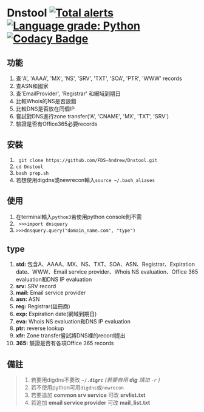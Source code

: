 # Dnstool [![Total alerts](https://img.shields.io/lgtm/alerts/g/FDS-Andrew/Dnstool.svg?logo=lgtm&logoWidth=18)](https://lgtm.com/projects/g/FDS-Andrew/Dnstool/alerts/)[![Language grade: Python](https://img.shields.io/lgtm/grade/python/g/FDS-Andrew/Dnstool.svg?logo=lgtm&logoWidth=18)](https://lgtm.com/projects/g/FDS-Andrew/Dnstool/context:python)[![Codacy Badge](https://app.codacy.com/project/badge/Grade/2c986ed4fd334a639d58ff41c2897eae)](https://www.codacy.com/gh/FDS-Andrew/Dnstool/dashboard?utm_source=github.com&amp;utm_medium=referral&amp;utm_content=FDS-Andrew/Dnstool&amp;utm_campaign=Badge_Grade)
## 功能
1. 查'A', 'AAAA', 'MX', 'NS', 'SRV', 'TXT', 'SOA', 'PTR', 'WWW' records
2. 查ASN和國家
3. 查'EmailProvider', 'Registrar' 和網域到期日
4. 比較Whois的NS是否設錯
5. 比較DNS是否放在同個IP
6. 嘗試對DNS進行zone transfer('A', 'CNAME', 'MX', 'TXT', 'SRV')
7. 驗證是否有Office365必要records
## 安裝
1. ` git clone https://github.com/FDS-Andrew/Dnstool.git`
2. `cd Dnstool`
3. `bash prep.sh` 
4. 若想使用digdns或newrecon輸入`source ~/.bash_aliases` 
## 使用
1. 在terminal輸入`python3`若使用python console則不需
2. ` >>>import dnsquery`
3. `>>>dnsquery.query("domain_name.com", "type")`
## type
1. **std:** 包含A、AAAA、MX、NS、TXT、SOA、ASN、Registrar、Expiration date、WWW、Email service provider、Whois NS evaluation、Office 365 evaluation和DNS IP evaluation
2. **srv:** SRV record
3. **mail:** Email service provider
4. **asn:** ASN
5. **reg:** Registrar(註冊商)
6. **exp:** Expiration date(網域到期日)
7. **eva:** Whois NS evaluation和DNS IP evaluation
8. **ptr:** reverse lookup
9. **xfr:** Zone transfer嘗試將DNS裡的record提出
10. **365:** 驗證是否有各項Office 365 records
## 備註
> 1. 若要用digdns不要改 **`~/.digrc`** *(若要自用 **dig** 請加 `-r` )*
> 2. 若不使用python可用`digdns`或`newrecon` 
> 4. 若要追加 **common srv service** 可改 **srvlist.txt**
> 5. 若追加 **email service provider** 可改 **mail_list.txt**
